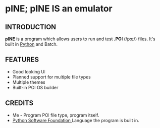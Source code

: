 # pINE; pINE IS an emulator

## INTRODUCTION

**pINE** is a program which allows users to run and test **.POI** (/pɔɪ/) files.
It's built in [Python](https://github.com/python) and Batch.


## FEATURES

- Good looking UI
- Planned support for multiple file types
- Multiple themes
- Built-in POI OS builder

## CREDITS
- Me - Program POI file type, program itself.
- [Python Software Foundation ](https://www.python.org/) Language the program is built in.
